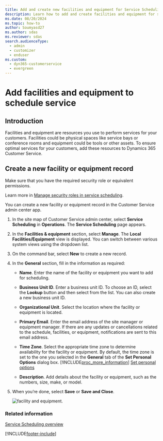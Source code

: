 ```yaml
---
title: Add and create new facilities and equipment for Service Scheduling in Dynamics 365 Customer Service
description: Learn how to add and create facilities and equipment for service scheduling in Dynamics 365 Customer Service.
ms.date: 08/20/2024
ms.topic: how-to
author: Soumyasd27
ms.author: sdas
ms.reviewer: sdas
search.audienceType: 
  - admin
  - customizer
  - enduser
ms.custom: 
  - dyn365-customerservice
  - evergreen
---
```


# Add facilities and equipment to schedule service

## Introduction

Facilities and equipment are resources you use to perform services for your customers. Facilities could be physical spaces like service bays or conference rooms and equipment could be tools or other assets. To ensure optimal services for your customers, add these resources to Dynamics 365 Customer Service.  

## Create a new facility or equipment record

Make sure that you have the required security role or equivalent permissions. 

Learn more in [Manage security roles in service scheduling](manage-security-roles.md).

You can create a new facility or equipment record in the Customer Service admin center app.

1. In the site map of Customer Service admin center, select **Service Scheduling** in **Operations**. The **Service Scheduling** page appears.
1. In the **Facilities & equipment** section, select **Manage**. The **Local Facilities/Equipment** view is displayed. You can switch between various system views using the dropdown list.


     
1. On the command bar, select **New** to create a new record. 
  
1.  In the **General** section, fill in the information as required:  
  
    - **Name**. Enter the name of the facility or equipment you want to add for scheduling.  
  
    - **Business Unit ID**. Enter a business unit ID. To choose an ID, select the **Lookup** button and then select from the list. You can also create a new business unit ID.
  
    - **Organizational Unit**. Select the location where the facility or equipment is located.
  
    - **Primary Email**. Enter the email address of the site manager or equipment manager. If there are any updates or cancellations related to the schedule, facilities, or equipment, notifications are sent to this email address.  
  
    - **Time Zone**. Select the appropriate time zone to determine availability for the facility or equipment. By default, the time zone is set to the one you selected in the **General** tab of the **Set Personal Options** dialog box. [!INCLUDE[proc_more_information](../../includes/proc-more-information.md)] [Set personal options](../../customerengagement/on-premises/basics/set-personal-options.md)  
  
    - **Description**. Add details about the facility or equipment, such as the numbers, size, make, or model.  
  
1.  When you’re done, select **Save** or **Save and Close**.  

    ![facility and equipment.](../media/facilities_equipment_1.png)

### Related information

[Service Scheduling overview](basics-service-service-scheduling.md)


[!INCLUDE[footer-include](../../includes/footer-banner.md)]
